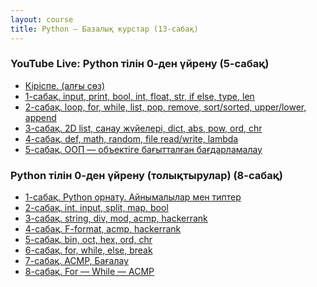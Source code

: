 ```yaml
---
layout: course
title: Python — Базалық курстар (13-сабақ)
---
```


<div class="youtube-spoilers">
    <h3>YouTube Live: Python тілін 0-ден үйрену (5-сабақ)</h3>
    <ul>
       <li><a href="https://www.youtube.com/watch?v=3fyW2D944cQ" target="_blank">Кіріспе. (алғы сөз)</a></li>
      <li><a href="https://www.youtube.com/watch?v=aqRX9P1RF-A" target="_blank">1-сабақ. input, print, bool, int, float, str, if else, type, len</a></li>
      <li><a href="https://www.youtube.com/watch?v=R3UUv3VwLms" target="_blank">2-сабақ. loop, for, while, list, pop, remove, sort/sorted, upper/lower, append</a></li>
      <li><a href="https://www.youtube.com/watch?v=YNdGO2nDSjs" target="_blank">3-сабақ. 2D list, санау жүйелері, dict, abs, pow, ord, chr</a></li>
<li><a href="https://www.youtube.com/watch?v=1GcYFDHsuOc" target="_blank">4-сабақ. def, math, random, file read/write, lambda</a></li>
<li><a href="https://www.youtube.com/watch?v=3EKLBz_GfL0" target="_blank">5-сабақ. ООП &mdash; объектіге бағытталған бағдарламалау</a></li>
    </ul>
</div>
<div class="youtube-spoilers">
    <h3>Python тілін 0-ден үйрену (толықтырулар) (8-сабақ)</h3>
    <ul>
      <li><a href="https://www.youtube.com/watch?v=vM5giWjYmQE" target="_blank">1-сабақ. Python орнату. Айнымалылар мен типтер</a></li>
      <li><a href="https://www.youtube.com/watch?v=OpYDPnR9Ooo" target="_blank">2-сабақ. int, input, split, map, bool</a></li>
      <li><a href="https://www.youtube.com/watch?v=w81pEv5swqE" target="_blank">3-сабақ. string, div, mod, acmp, hackerrank</a></li>
      <li><a href="https://www.youtube.com/watch?v=zMse4EjK5Uk" target="_blank">4-сабақ. F-format, acmp, hackerrank</a></li>
      <li><a href="https://www.youtube.com/watch?v=WGgWlMNENN8" target="_blank">5-сабақ. bin, oct, hex, ord, chr</a></li>
      <li><a href="https://www.youtube.com/watch?v=kPQTfyY7c4E" target="_blank">6-сабақ. for, while, else, break</a></li>
      <li><a href="https://www.youtube.com/watch?v=XYhEeoyMTwQ" target="_blank">7-сабақ. ACMP, Бағалау</a></li>
      <li><a href="https://www.youtube.com/watch?v=yKdpskZxEH8" target="_blank">8-сабақ. For &mdash; While &mdash; ACMP</a></li>
    </ul>
</div>
